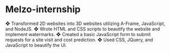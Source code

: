 # Melzo-internship

❖ Transformed 2D websites into 3D websites utilizing A-Frame, JavaScript, and NodeJS.
❖ Wrote HTML and CSS scripts to beautify the website and implement watermarks.
❖ Created a basic JavaScript form to submit requests for a site visit and cost prediction.
❖ Used CSS, JQuery, and JavaScript to beautify the UI.

